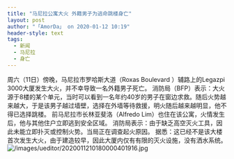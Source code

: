 ```yaml
---
title: "马尼拉公寓大火 外籍男子为逃命跳楼身亡"
layout: post
author: "「AmorDa」 on 2020-01-12 10:19"
header-style: text
tags:
  - 新闻
  - 马尼拉
  - 身亡
---
```


周六（11日）傍晚，马尼拉市罗哈斯大道（Roxas Boulevard ）辅路上的Legazpi 3000大厦发生大火，并不幸导致一名外籍男子死亡。
消防局（BFP）表示：大火源于8楼的某个单元，当时可以看到一名年约40岁的男子在窗边求救。随后火势越来越大，于是该男子越过墙壁，选择在外墙等待救援，明火随后越来越明显，他不得已选择跳楼。
前马尼拉市长林亚斐洛（Alfredo Lim）也住在该公寓，火情发生后，他与其他住户立即逃到安全区域。
消防局表示：由于缺乏高空灭火工具，因此未能立即扑灭或控制火势。当局正在调查起火原因。
据悉：这已经不是该大楼首次发生大火，由于建造较早，因此大厦内仅有有限的灭火设施，没有洒水系统。
<img src="http://images.feileyuan.com/images/ueditor/2020011210180000401916.jpg" title="/images/ueditor/2020011210180000401916.jpg" alt="/images/ueditor/2020011210180000401916.jpg">
<input type="hidden" value="菲乐园提供">

